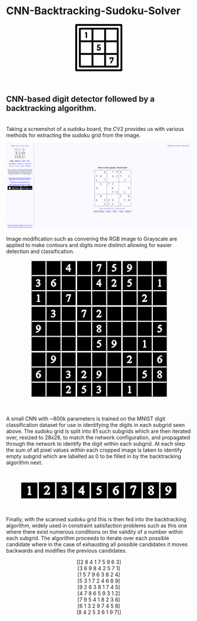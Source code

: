 # CNN-Backtracking-Sudoku-Solver
<p align="center">
  <img src="Images/sudoku.png" />
</p>
<br>

<p align="center">
<h2>
  CNN-based digit detector followed by a backtracking algorithm.
</h2>
</p>
<br>
Taking a screenshot of a sudoku board, the CV2 provides us with various methods for extracting the sudoku grid from the image.
<br>
<p align="center">
  <img src="Sudoku_Grids/Grid1.PNG" />
</p>
Image modification such as convering the RGB image to Grayscale are applied to make contours and digits more distinct allowing for easier detection and classification.
<br>
<p align="center">
  <img src="Sudoku_Grids/Contour_Cut.png" />
</p>
<br>

A small CNN with ~800k parameters is trained on the MNIST digit classification dataset for use in identifying the digits in each subgrid seen above.
The sudoku grid is split into 81 such subgrids which are then iterated over, resized to 28x28, to match the network configuration, and propagated through the network to identify the digit within each subgrid. At each step the sum of all pixel values within each cropped image is taken to identify empty subgrid which are labelled as 0 to be filled in by the backtracking algorithm next.

<br>
<p align="center">
  <img src="Images/1.png" />
  <img src="Images/2.png" />
  <img src="Images/3.png" />
  <img src="Images/4.png" />
  <img src="Images/5.png" />
  <img src="Images/6.png" />
  <img src="Images/7.png" />
  <img src="Images/8.png" />
  <img src="Images/9.png" />
</p>
<br>

Finally, with the scanned sudoku grid this is then fed into the backtracking algorithm, widely used in constraint satisfaction problems such as this one where there exist numerous conditions on the validity of a number within each subgrid. The algorithm proceeds to iterate over each possible candidate where in the case of exhausting all possible candidates it moves backwards and modifies the previous candidates.
<p align="center">
[[2 8 4 1 7 5 9 6 3]
  <br>
 [3 6 9 8 4 2 5 7 1]
  <br>
 [1 5 7 9 6 3 8 2 4]
  <br>
 [5 3 1 7 2 4 6 8 9]
  <br>
 [9 2 6 3 8 1 7 4 5]
  <br>
 [4 7 8 6 5 9 3 1 2]
  <br>
 [7 9 5 4 1 8 2 3 6]
  <br>
 [6 1 3 2 9 7 4 5 8]
  <br>
 [8 4 2 5 3 6 1 9 7]]
 </p>
